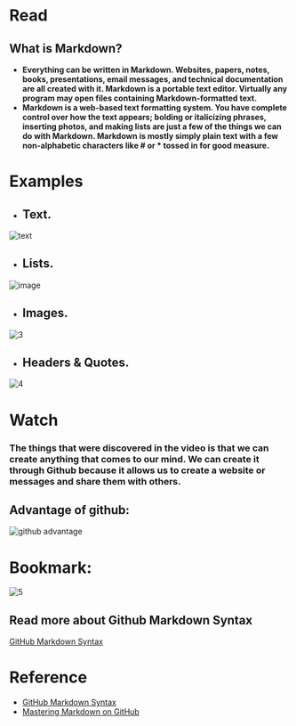 # Read

## What is Markdown?

- **Everything can be written in Markdown. Websites, papers, notes, books, presentations, email messages, and technical documentation are all created with it. Markdown is a portable text editor. Virtually any program may open files containing Markdown-formatted text.**
- **Markdown is a web-based text formatting system. You have complete control over how the text appears; bolding or italicizing phrases, inserting photos, and making lists are just a few of the things we can do with Markdown. Markdown is mostly simply plain text with a few non-alphabetic characters like # or * tossed in for good measure.**


# Examples

- ## Text.

![text](https://user-images.githubusercontent.com/87301637/125293214-dfa28100-e32b-11eb-9a6e-4d08472012d2.png)

- ## Lists.

![image](https://user-images.githubusercontent.com/87301637/125293497-26907680-e32c-11eb-93bd-0dacd7ade0eb.png)

- ## Images.

![3](https://user-images.githubusercontent.com/87301637/125294047-a28abe80-e32c-11eb-8877-9b6bae0bb8d8.png)


- ## Headers & Quotes.

![4](https://user-images.githubusercontent.com/87301637/125294643-1c22ac80-e32d-11eb-9657-0630fed9a051.png)


# Watch 

### The things that were discovered in the video is that we can create anything that comes to our mind. We can create it through Github because it allows us to create a website or messages and share them with others.

## Advantage of github:

![github advantage](https://slideplayer.com/slide/13134113/79/images/12/Advantages+GitHub+Works+well+in+collaborative+environment%3A.jpg)


# Bookmark:

![5](https://user-images.githubusercontent.com/87301637/125298646-02836400-e331-11eb-9681-1c7e39757eae.png)

## Read more about Github Markdown Syntax
[GitHub Markdown Syntax](https://docs.github.com/en/github/writing-on-github/getting-started-with-writing-and-formatting-on-github/basic-writing-and-formatting-syntax)


# Reference

- [GitHub Markdown Syntax](https://docs.github.com/en/github/writing-on-github/getting-started-with-writing-and-formatting-on-github/basic-writing-and-formatting-syntax)
- [Mastering Markdown on GitHub](https://guides.github.com/features/mastering-markdown/)
